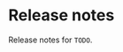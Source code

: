 # Release notes

Release notes for `TODO`.

<!--
## :dizzy: New features :dizzy:

## :sparkles: UI changes :sparkles:

## :star: Examples :star:

## :boat: Tutorials :boat:

## :wrench: Fixes :wrench:

## :guitar: Misc :guitar:
-->

